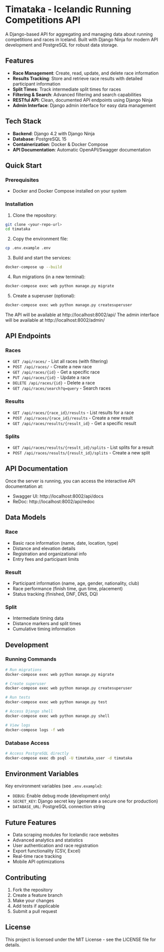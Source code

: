 # Timataka - Icelandic Running Competitions API

A Django-based API for aggregating and managing data about running competitions and races in Iceland. Built with Django Ninja for modern API development and PostgreSQL for robust data storage.

## Features

- **Race Management**: Create, read, update, and delete race information
- **Results Tracking**: Store and retrieve race results with detailed participant information
- **Split Times**: Track intermediate split times for races
- **Filtering & Search**: Advanced filtering and search capabilities
- **RESTful API**: Clean, documented API endpoints using Django Ninja
- **Admin Interface**: Django admin interface for easy data management

## Tech Stack

- **Backend**: Django 4.2 with Django Ninja
- **Database**: PostgreSQL 15
- **Containerization**: Docker & Docker Compose
- **API Documentation**: Automatic OpenAPI/Swagger documentation

## Quick Start

### Prerequisites

- Docker and Docker Compose installed on your system

### Installation

1. Clone the repository:
```bash
git clone <your-repo-url>
cd timataka
```

2. Copy the environment file:
```bash
cp .env.example .env
```

3. Build and start the services:
```bash
docker-compose up --build
```

4. Run migrations (in a new terminal):
```bash
docker-compose exec web python manage.py migrate
```

5. Create a superuser (optional):
```bash
docker-compose exec web python manage.py createsuperuser
```

The API will be available at http://localhost:8002/api/
The admin interface will be available at http://localhost:8002/admin/

## API Endpoints

### Races
- `GET /api/races/` - List all races (with filtering)
- `POST /api/races/` - Create a new race
- `GET /api/races/{id}` - Get a specific race
- `PUT /api/races/{id}` - Update a race
- `DELETE /api/races/{id}` - Delete a race
- `GET /api/races/search?q=query` - Search races

### Results
- `GET /api/races/{race_id}/results` - List results for a race
- `POST /api/races/{race_id}/results` - Create a new result
- `GET /api/races/results/{result_id}` - Get a specific result

### Splits
- `GET /api/races/results/{result_id}/splits` - List splits for a result
- `POST /api/races/results/{result_id}/splits` - Create a new split

## API Documentation

Once the server is running, you can access the interactive API documentation at:
- Swagger UI: http://localhost:8002/api/docs
- ReDoc: http://localhost:8002/api/redoc

## Data Models

### Race
- Basic race information (name, date, location, type)
- Distance and elevation details
- Registration and organizational info
- Entry fees and participant limits

### Result
- Participant information (name, age, gender, nationality, club)
- Race performance (finish time, gun time, placement)
- Status tracking (finished, DNF, DNS, DQ)

### Split
- Intermediate timing data
- Distance markers and split times
- Cumulative timing information

## Development

### Running Commands

```bash
# Run migrations
docker-compose exec web python manage.py migrate

# Create superuser
docker-compose exec web python manage.py createsuperuser

# Run tests
docker-compose exec web python manage.py test

# Access Django shell
docker-compose exec web python manage.py shell

# View logs
docker-compose logs -f web
```

### Database Access

```bash
# Access PostgreSQL directly
docker-compose exec db psql -U timataka_user -d timataka
```

## Environment Variables

Key environment variables (see `.env.example`):

- `DEBUG`: Enable debug mode (development only)
- `SECRET_KEY`: Django secret key (generate a secure one for production)
- `DATABASE_URL`: PostgreSQL connection string

## Future Features

- Data scraping modules for Icelandic race websites
- Advanced analytics and statistics
- User authentication and race registration
- Export functionality (CSV, Excel)
- Real-time race tracking
- Mobile API optimizations

## Contributing

1. Fork the repository
2. Create a feature branch
3. Make your changes
4. Add tests if applicable
5. Submit a pull request

## License

This project is licensed under the MIT License - see the LICENSE file for details.
